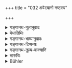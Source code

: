 +++
title = "032 अवेदयानो नष्टस्य"

+++

<details><summary>गङ्गानथ-मूलानुवादः</summary>

If he does not provide a correct account of the place and time, and also the colour, form and size of the lost article, he deserves a fine equal to that article.—(32)
</details>

<details><summary>मेधातिथिः</summary>

मिथ्या प्रवर्तमानस्य दण्डो ऽयम् उच्यते । यो न ज्ञापयति **नष्टस्य** धनस्य **देशं कालं** च, अस्मिन् देशे काले वा हारितम्, **तत्त्वतः** परमार्थतह्ṁ **वर्णं** शुक्लादिकम्, **रूपं** पटी शाटकयुगं वेत्यादिकम् आकारम्, **प्रमाणं** पञ्चहस्तायामं सप्तहस्तमात्रं वा, **अवेदयानः,** तदा **तत्समं** यावति द्रव्ये मित्थ्याप्रवृत्तस् तत्तुल्यं **दण्डम् अर्हति** ॥ ८.३२ ॥
</details>

<details><summary>गङ्गानथ-भाष्यानुवादः</summary>

This verse lays down the penalty for preferring a false claim.

He who does not provide a ‘correct’—true—account of the time and place
*of the lost article*—that ‘it was lost at such a time and at such a
place’;—‘*colour*’ white and the rest; ‘*form*’—that ‘it was a piece of cloth, or a pair of petty-coats’ and so forth; ‘*size*’—that^(‘)it was five cubits or seven cubits in length’;—if he fails to give a correct account of all this, then he deserves a fine equal to the property to which he had laid a false claim.—(32)
</details>

<details><summary>गङ्गानथ-टिप्पन्यः</summary>

This verse is quoted in *Vivādaratnākara* (p. 347).
</details>

<details><summary>गङ्गानथ-तुल्य-वाक्यानि</summary>

**(verses 8.31-32)  
**

See Comparative notes for [Verse 8.31].
</details>

<details><summary>भारुचिः</summary>

तत्र शुक्लादिर् वर्णः, आकारो रूपम्, संख्यापलाग्रपरिमाणं प्रमाणम् । नियमेन चात्र तच्छुद्ध्यर्थो दण्डः ॥ ८.३२ ॥
</details>

<details><summary>Bühler</summary>

032	But if he does not really know the time and the place (where it was) lost, its colour, shape, and size, he is worthy of a fine equal (in value) to the (object claimed).
</details>
